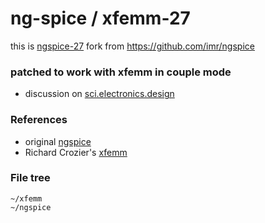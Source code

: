 # ng-spice / xfemm-27
this is [ngspice-27](https://github.com/imr/ngspice/releases/tag/ngspice-27) fork from https://github.com/imr/ngspice
### patched to work with xfemm in couple mode

* discussion on [sci.electronics.design](https://groups.google.com/d/msg/sci.electronics.design/UcBLqgMuT7Q/gnVTM5vaAwAJ)

### References

* original [ngspice](https://github.com/imr/ngspice)
* Richard Crozier's [xfemm](https://sourceforge.net/projects/xfemm/)

### File tree

```
~/xfemm
~/ngspice
```
